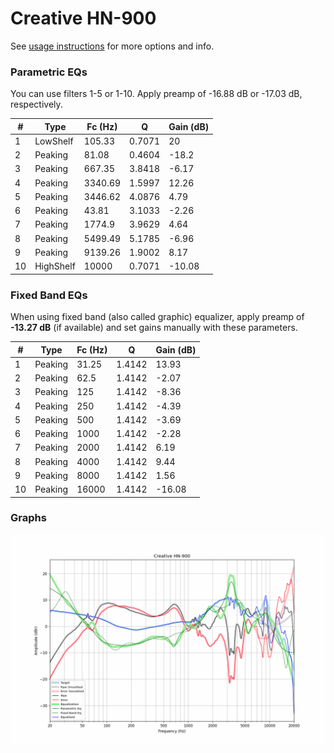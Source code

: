 # Creative HN-900
See [usage instructions](https://github.com/jaakkopasanen/AutoEq#usage) for more options and info.

### Parametric EQs
You can use filters 1-5 or 1-10. Apply preamp of -16.88 dB or -17.03 dB, respectively.

|   # | Type      |   Fc (Hz) |      Q |   Gain (dB) |
|-----|-----------|-----------|--------|-------------|
|   1 | LowShelf  |    105.33 | 0.7071 |       20    |
|   2 | Peaking   |     81.08 | 0.4604 |      -18.2  |
|   3 | Peaking   |    667.35 | 3.8418 |       -6.17 |
|   4 | Peaking   |   3340.69 | 1.5997 |       12.26 |
|   5 | Peaking   |   3446.62 | 4.0876 |        4.79 |
|   6 | Peaking   |     43.81 | 3.1033 |       -2.26 |
|   7 | Peaking   |   1774.9  | 3.9629 |        4.64 |
|   8 | Peaking   |   5499.49 | 5.1785 |       -6.96 |
|   9 | Peaking   |   9139.26 | 1.9002 |        8.17 |
|  10 | HighShelf |  10000    | 0.7071 |      -10.08 |

### Fixed Band EQs
When using fixed band (also called graphic) equalizer, apply preamp of **-13.27 dB** (if available) and set gains manually with these parameters.

|   # | Type    |   Fc (Hz) |      Q |   Gain (dB) |
|-----|---------|-----------|--------|-------------|
|   1 | Peaking |     31.25 | 1.4142 |       13.93 |
|   2 | Peaking |     62.5  | 1.4142 |       -2.07 |
|   3 | Peaking |    125    | 1.4142 |       -8.36 |
|   4 | Peaking |    250    | 1.4142 |       -4.39 |
|   5 | Peaking |    500    | 1.4142 |       -3.69 |
|   6 | Peaking |   1000    | 1.4142 |       -2.28 |
|   7 | Peaking |   2000    | 1.4142 |        6.19 |
|   8 | Peaking |   4000    | 1.4142 |        9.44 |
|   9 | Peaking |   8000    | 1.4142 |        1.56 |
|  10 | Peaking |  16000    | 1.4142 |      -16.08 |

### Graphs
![](./Creative%20HN-900.png)
